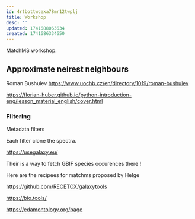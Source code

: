 ```yaml
---
id: 4rtbottwcexa78mr12twplj
title: Workshop
desc: ''
updated: 1741688063634
created: 1741686334650
---
```



MatchMS workshop.

## Approximate neirest neighbours

Roman Bushuiev 
https://www.uochb.cz/en/directory/1019/roman-bushuiev

https://florian-huber.github.io/python-introduction-eng/lesson_material_english/cover.html

### Filtering

Metadata filters

Each filter clone the spectra.


https://usegalaxy.eu/

Their is a way to fetch GBIF species occurences there !

Here are the recipees for matchms proposed by Helge

https://github.com/RECETOX/galaxytools

https://bio.tools/

https://edamontology.org/page